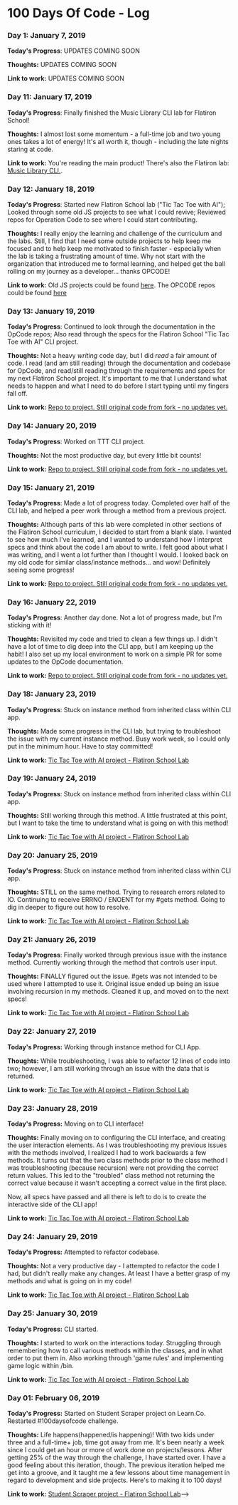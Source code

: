 # 100 Days Of Code - Log

### Day 1: January 7, 2019

**Today's Progress**: UPDATES COMING SOON
<!--Fixed CSS, worked on canvas functionality for the app.-->

**Thoughts:** UPDATES COMING SOON
<!--I really struggled with CSS, but, overall, I feel like I am slowly getting better at it. Canvas is still new for me, but I managed to figure out some basic functionality.-->

**Link to work:** UPDATES COMING SOON
<!--[Calculator App](http://www.example.com)-->

### Day 11: January 17, 2019

**Today's Progress**: Finally finished the Music Library CLI lab for Flatiron School! 

**Thoughts:** I almost lost some momentum - a full-time job and two young ones takes a lot of energy! It's all worth it, though - including the late nights staring at code. 

**Link to work:** You're reading the main product! There's also the Flatiron lab: <a href='https://github.com/cbituin/ruby-music-library-cli-v-000' target='blank'>Music Library CLI.</a>.

### Day 12: January 18, 2019

**Today's Progress**: Started new Flatiron School lab ("Tic Tac Toe with AI"); Looked through some old JS projects to see what I could revive; Reviewed repos for Operation Code to see where I could start contributing. 

**Thoughts:** I really enjoy the learning and challenge of the curriculum and the labs. Still, I find that I need some outside projects to help keep me focused and to help keep me motivated to finish faster - especially when the lab is taking a frustrating amount of time. Why not start with the organization that introduced me to formal learning, and helped get the ball rolling on my journey as a developer... thanks OPCODE!

**Link to work:** Old JS projects could be found <a href='https://github.com/cbituin' target='blank'>here</a>. The OPCODE repos could be found <a href='https://github.com/OperationCode' target='blank'>here</a>

### Day 13: January 19, 2019

**Today's Progress**: Continued to look through the documentation in the OpCode repos; Also read through the specs for the Flatiron School "Tic Tac Toe with AI" CLI project. 

**Thoughts:** Not a heavy <i>writing</i> code day, but I did <i>read</i> a fair amount of code. I read (and am still reading) through the documentation and codebase for OpCode, and read/still reading through the requirements and specs for my next Flatiron School project. It's important to me that I understand what needs to happen and what I need to do before I start typing until my fingers fall off. 

**Link to work:** <a href="https://github.com/cbituin/ttt-with-ai-project-v-000" target="blank">Repo to project. Still original code from fork - no updates yet.</a>

### Day 14: January 20, 2019

**Today's Progress**: Worked on TTT CLI project.

**Thoughts:** Not the most productive day, but every little bit counts!

**Link to work:** <a href="https://github.com/cbituin/ttt-with-ai-project-v-000" target="blank">Repo to project. Still original code from fork - no updates yet.</a>

### Day 15: January 21, 2019

**Today's Progress**: Made a lot of progress today. Completed over half of the CLI lab, and helped a peer work through a method from a  previous project. 

**Thoughts:** Although parts of this lab were completed in other sections of the Flatiron School curriculum, I decided to start from a blank slate. I wanted to see how much I've learned, and I wanted to understand how I interpret specs and think about the code I am about to write. I felt good about what I was writing, and I went a lot further than I thought I would. I looked back on my old code for similar class/instance methods... and wow! Definitely seeing some progress!

**Link to work:** <a href="https://github.com/cbituin/ttt-with-ai-project-v-000" target="blank">Repo to project. Still original code from fork - no updates yet.</a>

### Day 16: January 22, 2019

**Today's Progress**: Another day done. Not a lot of progress made, but I'm sticking with it!

**Thoughts:** Revisited my code and tried to clean a few things up. I didn't have a lot of time to dig deep into the CLI app, but I am keeping up the habit! I also set up my local environment to work on a simple PR for some updates to the OpCode documentation. 

**Link to work:** <a href="https://github.com/cbituin/ttt-with-ai-project-v-000" target="blank">Repo to project. Still original code from fork - no updates yet.</a>

### Day 18: January 23, 2019

**Today's Progress**: Stuck on instance method from inherited class within CLI app.

**Thoughts:** Made some progress in the CLI lab, but trying to troubleshoot the issue with my current instance method. Busy work week, so I could only put in the minimum hour. Have to stay committed!

**Link to work:** <a href="https://github.com/cbituin/ttt-with-ai-project-v-000" target="blank">Tic Tac Toe with AI project - Flatiron School Lab</a>

### Day 19: January 24, 2019

**Today's Progress**: Stuck on instance method from inherited class within CLI app.

**Thoughts:** Still working through this method. A little frustrated at this point, but I want to take the time to understand what is going on with this method!

**Link to work:** <a href="https://github.com/cbituin/ttt-with-ai-project-v-000" target="blank">Tic Tac Toe with AI project - Flatiron School Lab</a>


### Day 20: January 25, 2019

**Today's Progress**: Stuck on instance method from inherited class within CLI app.

**Thoughts:** STILL on the same method. Trying to research errors related to IO. Continuing to receive ERRNO / ENOENT for my #gets method. Going to dig in deeper to figure out how to resolve.

**Link to work:** <a href="https://github.com/cbituin/ttt-with-ai-project-v-000" target="blank">Tic Tac Toe with AI project - Flatiron School Lab</a>


### Day 21: January 26, 2019

**Today's Progress**: Finally worked through previous issue with the instance method. Currently working through the method that controls user input.

**Thoughts:** FINALLY figured out the issue. #gets was not intended to be used where I attempted to use it. Original issue ended up being an issue involving recursion in my methods. Cleaned it up, and moved on to the next specs!

**Link to work:** <a href="https://github.com/cbituin/ttt-with-ai-project-v-000" target="blank">Tic Tac Toe with AI project - Flatiron School Lab</a>


### Day 22: January 27, 2019

**Today's Progress:** Working through instance method for CLI App.

**Thoughts:** While troubleshooting, I was able to refactor 12 lines of code into two; however, I am still working through an issue with the data that is returned. 

**Link to work:** <a href="https://github.com/cbituin/ttt-with-ai-project-v-000" target="blank">Tic Tac Toe with AI project - Flatiron School Lab</a>

### Day 23: January 28, 2019

**Today's Progress:** Moving on to CLI interface!

**Thoughts:** Finally moving on to configuring the CLI interface, and creating the user interaction elements. As I was troubleshooting my previous issues with the methods involved, I realized I had to work backwards a few methods. It turns out that the two class methods prior to the class method I was troubleshooting (because recursion) were not providing the correct return values. This led to the "troubled" class method not returning the correct value because it wasn't accepting a correct value in the first place. 

Now, all specs have passed and all there is left to do is to create the interactive side of the CLI app!

**Link to work:** <a href="https://github.com/cbituin/ttt-with-ai-project-v-000" target="blank">Tic Tac Toe with AI project - Flatiron School Lab</a>

### Day 24: January 29, 2019

**Today's Progress:** Attempted to refactor codebase.

**Thoughts:** Not a very productive day - I attempted to refactor the code I had, but didn't really make any changes. At least I have a better grasp of my methods and what is going on in my code!

**Link to work:** <a href="https://github.com/cbituin/ttt-with-ai-project-v-000" target="blank">Tic Tac Toe with AI project - Flatiron School Lab</a>

### Day 25: January 30, 2019

**Today's Progress:** CLI started.

**Thoughts:** I started to work on the interactions today. Struggling through remembering how to call various methods within the classes, and in what order to put them in. Also working through 'game rules' and implementing game logic within /bin. 

**Link to work:** <a href="https://github.com/cbituin/ttt-with-ai-project-v-000" target="blank">Tic Tac Toe with AI project - Flatiron School Lab</a>

### Day 01: February 06, 2019

**Today's Progress:** Started on Student Scraper project on Learn.Co. Restarted #100daysofcode challenge.

**Thoughts:** Life happens(happened/is happening)! With two kids under three and a full-time+ job, time got away from me. It's been nearly a week since I could get an hour or more of work done on projects/lessons. After getting 25% of the way through the challenge, I have started over. I have a good feeling about this iteration, though. The previous iteration helped me get into a groove, and it taught me a few lessons about time management in regard to development and side projects. Here's to making it to 100 days!

**Link to work:** <a href="https://github.com/cbituin/oo-student-scraper-v-000" target="blank">Student Scraper project - Flatiron School Lab</a>-->

<!--### Day 21: January 26, 2019-->

<!--**Today's Progress:** UPDATES COMING SOON-->

<!--**Thoughts:** UPDATES COMING SOON-->

<!--**Link to work:** <a href="https://github.com/cbituin/ttt-with-ai-project-v-000" target="blank">Tic Tac Toe with AI project - Flatiron School Lab</a>-->

<!--### Day 1: January 7, 2019-->

<!--**Today's Progress**: UPDATES COMING SOON-->
<!--Fixed CSS, worked on canvas functionality for the app.-->

<!--**Thoughts:** UPDATES COMING SOON-->
<!--I really struggled with CSS, but, overall, I feel like I am slowly getting better at it. Canvas is still new for me, but I managed to figure out some basic functionality.-->

<!--**Link to work:** UPDATES COMING SOON-->
<!--[Calculator App](http://www.example.com)-->
